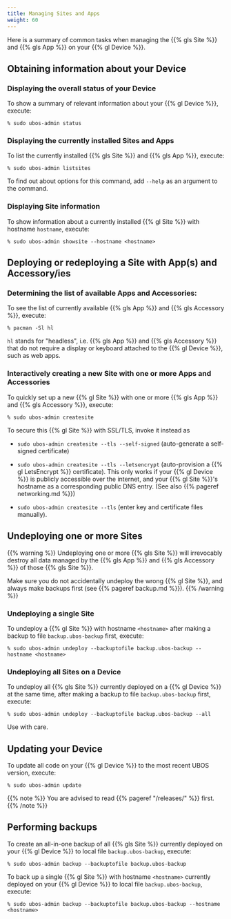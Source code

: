 ```yaml
---
title: Managing Sites and Apps
weight: 60
---
```


Here is a summary of common tasks when managing the {{% gls Site %}} and
{{% gls App %}} on your {{% gl Device %}}.

## Obtaining information about your Device

### Displaying the overall status of your Device

To show a summary of relevant information about your {{% gl Device %}},
execute:

```
% sudo ubos-admin status
```

### Displaying the currently installed Sites and Apps

To list the currently installed {{% gls Site %}} and {{% gls App %}}, execute:

```
% sudo ubos-admin listsites
```
To find out about options for this command, add ``--help`` as an argument to the command.

### Displaying Site information

To show information about a currently installed {{% gl Site %}} with hostname ``hostname``,
execute:

```
% sudo ubos-admin showsite --hostname <hostname>
```

## Deploying or redeploying a Site with App(s) and Accessory/ies

### Determining the list of available Apps and Accessories:

To see the list of currently available {{% gls App %}} and {{% gls Accessory %}}, execute:

```
% pacman -Sl hl
```

``hl`` stands for "headless", i.e. {{% gls App %}} and {{% gls Accessory %}} that do not
require a display or keyboard attached to the {{% gl Device %}}, such as web apps.

### Interactively creating a new Site with one or more Apps and Accessories

To quickly set up a new {{% gl Site %}} with one or more {{% gls App %}} and
{{% gls Accessory %}}, execute:

```
% sudo ubos-admin createsite
```

To secure this {{% gl Site %}} with SSL/TLS, invoke it instead as

* ``sudo ubos-admin createsite --tls --self-signed`` (auto-generate a
  self-signed certificate)

* ``sudo ubos-admin createsite --tls --letsencrypt`` (auto-provision a
  {{% gl LetsEncrypt %}} certificate). This only works if your {{% gl Device %}}
  is publicly accessible over the internet, and your {{% gl Site %}}'s hostname
  as a corresponding public DNS entry. (See also {{% pageref networking.md %}})

* ``sudo ubos-admin createsite --tls`` (enter key and certificate files
  manually).

## Undeploying one or more Sites

{{% warning %}}
Undeploying one or more {{% gls Site %}} will irrevocably destroy all
data managed by the {{% gls App %}} and {{% gls Accessory %}} of those
{{% gls Site %}}.

Make sure you do not accidentally undeploy the wrong {{% gl Site %}},
and always make backups first (see {{% pageref backup.md %}}).
{{% /warning %}}

### Undeploying a single Site

To undeploy a {{% gl Site %}} with hostname ``<hostname>`` after making
a backup to file ``backup.ubos-backup`` first, execute:

```
% sudo ubos-admin undeploy --backuptofile backup.ubos-backup --hostname <hostname>
```

### Undeploying all Sites on a Device

To undeploy all {{% gls Site %}} currently deployed on a {{% gl Device %}} at
the same time, after making a backup to file ``backup.ubos-backup`` first, execute:

```
% sudo ubos-admin undeploy --backuptofile backup.ubos-backup --all
```

Use with care.

## Updating your Device

To update all code on your {{% gl Device %}} to the most recent UBOS version,
execute:

```
% sudo ubos-admin update
```

{{% note %}}
You are advised to read {{% pageref "/releases/" %}} first.
{{% /note %}}

## Performing backups

To create an all-in-one backup of all {{% gls Site %}} currently deployed
on your {{% gl Device %}} to local file ``backup.ubos-backup``, execute:

```
% sudo ubos-admin backup --backuptofile backup.ubos-backup
```

To back up a single {{% gl Site %}} with hostname ``<hostname>`` currently deployed
on your {{% gl Device %}} to local file ``backup.ubos-backup``, execute:

```
% sudo ubos-admin backup --backuptofile backup.ubos-backup --hostname <hostname>
```

